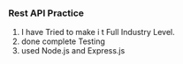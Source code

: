 ### Rest API Practice
1. I have Tried to make i t Full Industry Level.
2. done complete Testing
3. used Node.js and Express.js 
